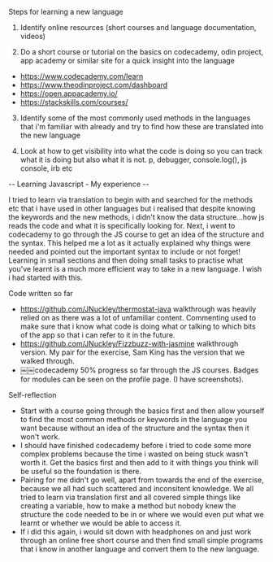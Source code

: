 Steps for learning a new language

1. Identify online resources (short courses and language documentation, videos)

2. Do a short course or tutorial on the basics on codecademy, odin project, app academy or similar site for a quick insight into the language
- https://www.codecademy.com/learn
- https://www.theodinproject.com/dashboard
- https://open.appacademy.io/
- https://stackskills.com/courses/

3. Identify some of the most commonly used methods in the languages that i'm familiar with already and try to find how these are translated into the new language

4. Look at how to get visibility into what the code is doing so you can track what it is doing but also what it is not. p, debugger, console.log(), js console, irb etc


--  Learning Javascript - My experience --

I tried to learn via translation to begin with and searched for the methods etc that i have used in other languages but i realised that despite knowing the keywords and the new methods, i didn't know the data structure...how js reads the code and what it is specifically looking for. Next, i went to codecademy to go through the JS course to get an idea of the structure and the syntax. This helped me a lot as it actually explained why things were needed and pointed out the important syntax to include or not forget! Learning in small sections and then doing small tasks to practise what you've learnt is a much more efficient way to take in a new language. I wish i had started with this.


Code written so far
- https://github.com/JNuckley/thermostat-java
walkthrough was heavily relied on as there was a lot of unfamiliar content. Commenting used to make sure that i know what code is doing what or talking to which bits of the app so that i can refer to it in the future.
- https://github.com/JNuckley/Fizzbuzz-with-jasmine
walkthrough version. My pair for the exercise, Sam King has the version that we walked through.
- ￼￼codecademy 50% progress so far through the JS    courses. Badges for modules can be seen on the profile   page. (I have screenshots).


Self-reflection
- Start with a course going through the basics first and then allow yourself to find the most common methods or keywords in the language you want because without an idea of the structure and the syntax then it won't work.
- I should have finished codecademy before i tried to code some more complex problems because the time i wasted on being stuck wasn't worth it. Get the basics first and then add to it with things you think will be useful so the foundation is there.
- Pairing for me didn't go well, apart from towards the end of the exercise, because we all had such scattered and inconsitent knowledge. We all tried to learn via translation first and all covered simple things like creating a variable, how to make a method but nobody knew the structure the code needed to be in or where we would even put what we learnt or whether we would be able to access it.
- If i did this again, i would sit down with headphones on and just work through an online free short course and then find small simple programs that i know in another language and convert them to the new language.
